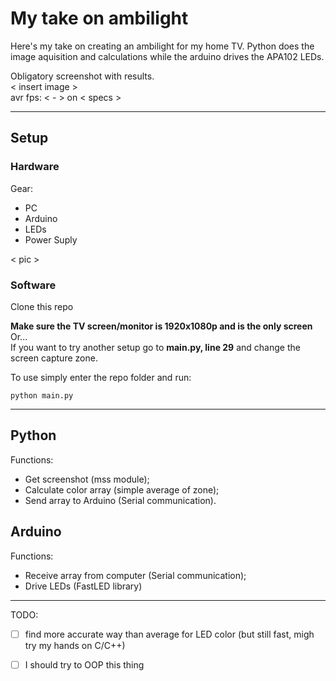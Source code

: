 # My take on ambilight
Here's my take on creating an ambilight for my home TV. 
Python does the image aquisition and calculations while the arduino drives the APA102 LEDs.

Obligatory screenshot with results.  
\< insert image \>  
avr fps: \< - \> on \< specs \>

******
## Setup
### Hardware
Gear:
- PC
- Arduino
- LEDs
- Power Suply

\< pic \>

### Software
Clone this repo

**Make sure the TV screen/monitor is 1920x1080p and is the only screen**  
Or...  
If you want to try another setup go to **main.py, line 29** and change the screen capture zone.

To use simply enter the repo folder and run:
```
python main.py
```

******
## Python
Functions:  
- Get screenshot (mss module);
- Calculate color array (simple average of zone);
- Send array to Arduino (Serial communication).

## Arduino
Functions:  
- Receive array from computer (Serial communication);
- Drive LEDs (FastLED library)

******
TODO:
- [ ] find more accurate way than average for LED color (but still fast, migh try my hands on C/C++)
- [ ] I should try to OOP this thing

